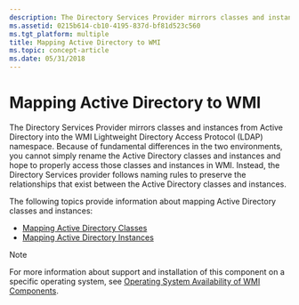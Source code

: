 ```yaml
---
description: The Directory Services Provider mirrors classes and instances from Active Directory into the WMI Lightweight Directory Access Protocol (LDAP) namespace.
ms.assetid: 0215b614-cb10-4195-837d-bf81d523c560
ms.tgt_platform: multiple
title: Mapping Active Directory to WMI
ms.topic: concept-article
ms.date: 05/31/2018
---
```


# Mapping Active Directory to WMI

The Directory Services Provider mirrors classes and instances from Active Directory into the WMI Lightweight Directory Access Protocol (LDAP) namespace. Because of fundamental differences in the two environments, you cannot simply rename the Active Directory classes and instances and hope to properly access those classes and instances in WMI. Instead, the Directory Services provider follows naming rules to preserve the relationships that exist between the Active Directory classes and instances.

The following topics provide information about mapping Active Directory classes and instances:

-   [Mapping Active Directory Classes](mapping-active-directory-classes.md)
-   [Mapping Active Directory Instances](mapping-active-directory-instances.md)

> [!Note]  
> For more information about support and installation of this component on a specific operating system, see [Operating System Availability of WMI Components](operating-system-availability-of-wmi-components.md).

 

 

 



